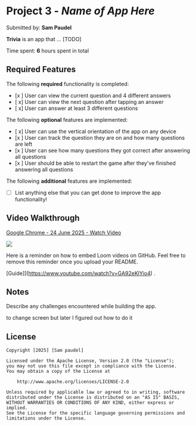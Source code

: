 # Project 3 - *Name of App Here*

Submitted by: **Sam Paudel**

**Trivia** is an app that ... [TODO] 

Time spent: **6** hours spent in total

## Required Features

The following **required** functionality is completed:

- [x ] User can view the current question and 4 different answers
- [ x] User can view the next question after tapping an answer
- [ x] User can answer at least 3 different questions


The following **optional** features are implemented:

- [ x] User can use the vertical orientation of the app on any device
- [x ] User can track the question they are on and how many questions are left
- [x ] User can see how many questions they got correct after answering all questions
- [x ] User should be able to restart the game after they've finished answering all questions

The following **additional** features are implemented:

- [ ] List anything else that you can get done to improve the app functionality!

## Video Walkthrough
<div>
    <a href="https://www.loom.com/share/846d6c5cb535493fa3e555f5f6d1f608">
      <p>Google Chrome - 24 June 2025 - Watch Video</p>
    </a>
    <a href="https://www.loom.com/share/846d6c5cb535493fa3e555f5f6d1f608">
      <img style="max-width:300px;" src="https://cdn.loom.com/sessions/thumbnails/846d6c5cb535493fa3e555f5f6d1f608-5c5354a9ae181900-full-play.gif">
    </a>
  </div>

Here is a reminder on how to embed Loom videos on GitHub. Feel free to remove this reminder once you upload your README. 

[Guide]](https://www.youtube.com/watch?v=GA92eKlYio4) .

## Notes

Describe any challenges encountered while building the app.

to change screen but later I figured out how to do it

## License

    Copyright [2025] [Sam paudel]

    Licensed under the Apache License, Version 2.0 (the "License");
    you may not use this file except in compliance with the License.
    You may obtain a copy of the License at

        http://www.apache.org/licenses/LICENSE-2.0

    Unless required by applicable law or agreed to in writing, software
    distributed under the License is distributed on an "AS IS" BASIS,
    WITHOUT WARRANTIES OR CONDITIONS OF ANY KIND, either express or implied.
    See the License for the specific language governing permissions and
    limitations under the License.
